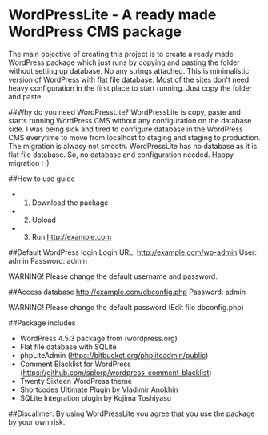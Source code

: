 # WordPressLite - A ready made WordPress CMS package
The main objective of creating this project is to create a ready made WordPress package which just runs by copying and pasting the folder without setting up database. No any strings attached. This is minimalistic version of WordPress with flat file database. Most of the sites don't need heavy configuration in the first place to start running. Just copy the folder and paste. 

##Why do you need WordPressLite?
WordPressLite is copy, paste and starts running WordPress CMS without any configuration on the database side. I was being sick and tired to configure database in the WordPress CMS everytime to move from localhost to staging and staging to production. The migration is alwasy not smooth. WordPressLite has no database as it is flat file database. So, no database and configuration needed. Happy migration :-)

##How to use guide 
- 1. Download the package
- 2. Upload
- 3. Run http://example.com

##Default WordPress login
Login URL: http://example.com/wp-admin
User: admin
Password: admin

WARNING! Please change the default username and password.

##Access database
http://example.com/dbconfig.php
Password: admin

WARNING! Please change the default password (Edit file dbconfig.php)

##Package includes
- WordPress 4.5.3 package from (wordpress.org) 
- Flat file database with SQLite
- phpLiteAdmin (https://bitbucket.org/phpliteadmin/public)
- Comment Blacklist for WordPress (https://github.com/splorp/wordpress-comment-blacklist)
- Twenty Sixteen WordPress theme
- Shortcodes Ultimate Plugin by Vladimir Anokhin
- SQLite Integration plugin by Kojima Toshiyasu

##Discalimer: By using WordPressLite you agree that you use the package by your own risk.
